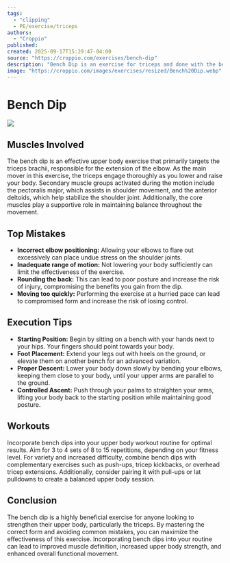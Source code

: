```yaml
---
tags:
  - "clipping"
  - PE/exercise/triceps
authors:
  - "Croppio"
published:
created: 2025-09-17T15:29:47-04:00
source: "https://croppio.com/exercises/bench-dip"
description: "Bench Dip is an exercise for triceps and done with the bench."
image: "https://croppio.com/images/exercises/resized/Bench%20Dip.webp"
---
```


# Bench Dip

![](https://croppio.com/images/exercises/resized/Bench%20Dip.webp)

## Muscles Involved

The bench dip is an effective upper body exercise that primarily targets the triceps brachii, responsible for the extension of the elbow. As the main mover in this exercise, the triceps engage thoroughly as you lower and raise your body. Secondary muscle groups activated during the motion include the pectoralis major, which assists in shoulder movement, and the anterior deltoids, which help stabilize the shoulder joint. Additionally, the core muscles play a supportive role in maintaining balance throughout the movement.

## Top Mistakes

- **Incorrect elbow positioning:** Allowing your elbows to flare out excessively can place undue stress on the shoulder joints.
- **Inadequate range of motion:** Not lowering your body sufficiently can limit the effectiveness of the exercise.
- **Rounding the back:** This can lead to poor posture and increase the risk of injury, compromising the benefits you gain from the dip.
- **Moving too quickly:** Performing the exercise at a hurried pace can lead to compromised form and increase the risk of losing control.

## Execution Tips

- **Starting Position:** Begin by sitting on a bench with your hands next to your hips. Your fingers should point towards your body.
- **Foot Placement:** Extend your legs out with heels on the ground, or elevate them on another bench for an advanced variation.
- **Proper Descent:** Lower your body down slowly by bending your elbows, keeping them close to your body, until your upper arms are parallel to the ground.
- **Controlled Ascent:** Push through your palms to straighten your arms, lifting your body back to the starting position while maintaining good posture.

## Workouts

Incorporate bench dips into your upper body workout routine for optimal results. Aim for 3 to 4 sets of 8 to 15 repetitions, depending on your fitness level. For variety and increased difficulty, combine bench dips with complementary exercises such as push-ups, tricep kickbacks, or overhead tricep extensions. Additionally, consider pairing it with pull-ups or lat pulldowns to create a balanced upper body session.

## Conclusion

The bench dip is a highly beneficial exercise for anyone looking to strengthen their upper body, particularly the triceps. By mastering the correct form and avoiding common mistakes, you can maximize the effectiveness of this exercise. Incorporating bench dips into your routine can lead to improved muscle definition, increased upper body strength, and enhanced overall functional movement.